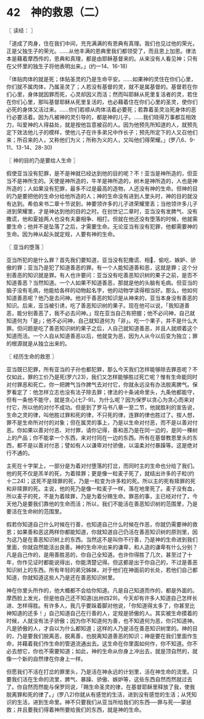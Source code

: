 # 42　神的救恩（二）



〖 读经： 〗

「道成了肉身，住在我们中间，充充满满的有恩典有真理。我们也见过他的荣光，正是父独生子的荣光。……从他丰满的恩典里我们都领受了，而且恩上加恩。律法本是藉着摩西传的，恩典和真理，都是由耶稣基督来的。从来没有人看见神；只有在父怀里的独生子将他表明出来。」(约一14、16-18)

「体贴肉体的就是死；体贴圣灵的乃是生命平安。……如果神的灵住在你们心里，你们就不属肉体，乃属圣灵了；人若没有基督的灵，就不是属基督的。基督若在你们心里，身体就因罪而死，心灵却因义而活；然而叫耶稣从死里复活者的灵，若住在你们心里，那叫基督耶稣从死里复活的，也必藉着住在你们心里的圣灵，使你们必死的身体又活过来。……你们若顺从肉体活着必要死；若靠着圣灵治死身体的恶行必要活着。因为凡被神的灵引导的，都是神的儿子。……我们晓得万事都互相效力，叫爱神的人得益处，就是按他旨意被召的人。因为他预先所知道的人，就预先定下效法他儿子的模样，使他儿子在许多弟兄中作长子；预先所定下的人又召他们来；所召来的人，又称他们为义；所称为义的人，又叫他们得荣耀。」(罗八6、9-11、13-14、28-30)



〖 神的目的乃是要给人生命 〗

假使亚当没有犯罪，是不是神就已经达到他的目的呢？不！亚当是神所造的，但亚当不是神所生的。天使是神所造的，牛羊是神所造的，树木是神所造的，人也是神所造的；人如果没有犯罪，最多不过是最高的造物，人还没有神的生命。但神的目的乃是要把他的生命分给他所造的人；神的生命没有进到人里头时，神的目的就没有达到。希伯来书二章十节说到，神要领许多的儿子进荣耀里丢；当他领许多儿子进到荣耀里，才是神达到他的目的之时。在创世记二章时，亚当没有发脾气、没有撒谎，他和夏娃两人也没有夫妻相争、相打。但就在他还没有堕落的时候，他就需要生命；他并不是坠落了之后，才需要生命。无论亚当有没有犯罪，他都需要神的生命。因为神从起头就定规，人要有神的生命。



〖 亚当的堕落 〗

亚当所犯的是什么罪？首先我们要知道，亚当没有犯撒谎、相、偷吃、嫉妒、骄傲的罪；亚当乃是犯了知道善恶的罪。有一个人能知道善和恶，这就是罪；这个分别善恶的知识就是罪。有人也许要问：亚当没有吃善恶知识树的果子之前，是否不知道善恶？当然知道。一个人如果不知道善恶，那就是他的头脑有毛病。但亚当的脑子没有毛病，他能给各样的动物起名字，他的动物学读得相当好。那么，他如何知道善恶呢？他乃是去问神。他对于善恶的知识是从神来的，亚当本身没有善恶的知识。后来，亚当被引诱，吃了善恶知识树的果子。现在他可以说，「我知道善恶，能分别善恶了，我不必去问神。」现在亚当自己有把握；他不必问神，自己就知道何为「是」；他不必问神，自己就知道何为「非」。吃一个果子，并不是什么大罪。但问题是吃了善恶知识树的果子之后，人自己就知道善恶，并且人就顺着这个知道而活。一个人自从知道善恶以后，他就变为恶，因为人从今以后变为独立；罪的根源就是从独立出来的。



〖 经历生命的救恩 〗

亚当既已犯罪，所有亚当的子孙也都犯罪，那么今天我们怎样能够除去罪恶呢？不仅如此，罪的工价乃是死(罗六23)，我们又怎样能够胜过死亡呢？惟有生命能同时对付罪恶和死亡。你一把脾气当作脾气去对付它，你就永远没有办法脱离脾气。保罗看定了：他怎样立志也没有法子除去罪；律法的十条诫命里头，九条他都能守，但有一条他不能守，就是贪心(七7-9)。为什么呢？因为保罗以贪心为贪心而来对付它，所以他的对付不成功。但是到了罗马书八章一至二节，他就胜利的宣告说，生命之灵的律，叫他胜过罪和死的律，不只死的律，连罪的律也胜过了。按人想，罪不是生命所对付的对象；但在属灵的事上，乃是以生命对付恶，而不是以善对付恶。你如果以善对付恶、对付罪，请你记得，善和恶乃是在同一边的，是同一棵树上的产品；你不能拿一个东西，来对付同在一边的东西。所有在基督教恩里头的东西，都不是以善对付恶；譬如有人以谦卑对付骄傲，以温柔对付暴躁等。这是绝对行不通的。

主死在十字架上，一部分是为着对付堕落的打岔，而同时主的生命也分给了我们。他的死不仅是羔羊的死，为着赎罪；更是像一粒麦子死了，就结出许多的子粒(约十二24)；这死不是赎罪的死，乃是一粒变为许多粒的死。所以主的死有赎罪的死和非赎罪的死。主说，他的死乃是像一粒麦子一样，落在地里死了。麦子没有血，所以麦子的死，不是为着赎罪，乃是为着分赐生命。罪恶的事，主已经对付了，今天他乃是要我们靠他的生命而活；所以，我们不能活在善恶知识树的范围里，乃是要活在生命树的范围里。

假若你知道自己什么时候在行善，也知道自己什么时候在作恶，你就仍需要神的救恩；如果善和恶这两样你都能知道，你就知道自己仍活在善恶知识树的原则里，因为这乃是在善恶知识树上的东西。当然这不是叫你不行善，乃是神的生命进到我们里面，你就自然能活出良善。神的生命冲出来的谦卑，和人造的谦卑有什么分别？凡是自己作的，是用善胜恶的，你自己全知道。也许你得胜了几次，甚至过了十年，你作见证时都能说得出，你能清楚记得。但这都是出于你自己的，不过是善恶知识树上的东西。所有年轻的弟兄姊妹，对于他们在神面前的长处，若他们自己都知道，你就知道这些人乃是还在善恶知识树里。

神在你里头所作的，他大概都不会给你知道。凡是自己知道而作的，都是外面的。摩西脸上发光，但是他自己还不知道(出卅四29)。今天却有许多人知道自己怎样长进、怎样得胜。有许多人，我几乎要跺着脚对他说，「你知道得太多了，你甚至比神知道的还多！」自己知道自己在行善的人，定规是骄傲的人。其实被生命摸着的时候，人就没有法子骄傲；因为你不知道何为善，也不知道何为恶，你只知道神。凡是骄傲的人，才自以为什么都知道；这样的人乃是活在善恶知识树里的。神的目的，乃是要我们脱离恶，脱离善，也脱离知道善恶的知识；神是要在我们里面作生命，并藉着我们作生命的管道流通出去。这生命在你里面如何作，你不知道。你不必去想它，你也不需要知道；如此，神的生命从你身上冲出去，就是顶自然的，就像一个新的自然律在你身上一样。

但愿我们不活在打岔的罪里头，乃是活在神永远的计划里，活在神生命的流里。只要我们活在生命的流里，脾气、暴躁、骄傲、嫉妒等，这些东西自然而然就过去了。你自然而然能与保罗同说，「赐生命圣灵的律，在基督耶稣里释放了我，使我脱离罪和死的律了。」(罗八2)你就从有感觉的生活，进到没有感觉的生活；从凭知识的生活，进到生命里。神不只要我们从亚当所给我们的东西──罪与死──蒙拯救；并且要我们得着神所要给我们的东西，就是神的生命。


